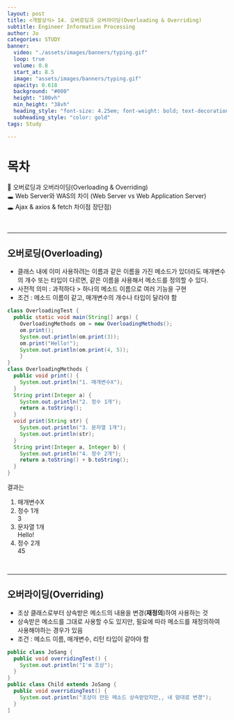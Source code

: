 ```yaml
---
layout: post
title: <개발상식> 14. 오버로딩과 오버라이딩(Overloading & Overriding)
subtitle: Engineer Information Processing
author: Jo
categories: STUDY
banner:
  video: "./assets/images/banners/typing.gif"
  loop: true
  volume: 0.8
  start_at: 8.5
  image: "assets/images/banners/typing.gif"
  opacity: 0.618
  background: "#000"
  height: "100vh"
  min_height: "38vh"
  heading_style: "font-size: 4.25em; font-weight: bold; text-decoration: underline"
  subheading_style: "color: gold"
tags: Study

---
```


# 목차
📌 오버로딩과 오버라이딩(Overloading & Overriding) <br>
🕳 Web Server와 WAS의 차이 (Web Server vs Web Application Server) <br>
🕳 Ajax & axios & fetch 차이점 장단점) <br>

<br>
<hr>


## 오버로딩(Overloading)
- 클래스 내에 이미 사용하려는 이름과 같은 이름을 가진 메소드가 있더라도 매개변수의 개수 또는 타입이 다르면, 같은 이름을 사용해서 메소드를 정의할 수 있다.
- 사전적 의미 : 과적하다 > 하나의 메소드 이름으로 여러 기능을 구현
- 조건 : 메소드 이름이 같고, 매개변수의 개수나 타입이 달라야 함
```java
class OverloadingTest {
  public static void main(String[] args) {
    OverloadingMethods om = new OverloadingMethods();
    om.print();
    System.out.println(om.print(3));
    om.print("Hello!");
    System.out.println(om.print(4, 5));
    }
}
class OverloadingMethods {
  public void print() {
    System.out.println("1. 매개변수X");
  }
  String print(Integer a) {
    System.out.println("2. 정수 1개");
    return a.toString();
  }
  void print(String str) {
    System.out.println("3. 문자열 1개");
    System.out.println(str);
  }  
  String print(Integer a, Integer b) {
    System.out.println("4. 정수 2개");
    return a.toString() + b.toString();
  }
}
```
결과는 
1. 매개변수X <br>
2. 정수 1개 <br>
3 <br>
3. 문자열 1개 <br>
Hello! <br>
4. 정수 2개 <br>
45 <br>
<br>
<hr>

## 오버라이딩(Overriding)
- 조상 클래스로부터 상속받은 메소드의 내용을 변경(<b>재정의</b>)하여 사용하는 것
- 상속받은 메소드를 그대로 사용할 수도 있지만, 필요에 따라 메소드를 재정의하여 사용해야하는 경우가 있음
- 조건 : 메소드 이름, 매개변수, 리턴 타입이 같아야 함
```java
public class JoSang {
  public void overridingTest() {
    System.out.println("I'm 조상");
  }
}
public class Child extends JoSang {
  public void overridingTest() {
    System.out.println("조상이 만든 메소드 상속받았지만,, 내 맘대로 변경");
  }
]
```























